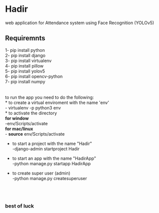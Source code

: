 # Hadir
web application for Attendance system using Face Recognition (YOLOv5)


## Requiremnts
1- pip install python <br>
2- pip install django <br>
3- pip install virtualenv <br>
4- pip install pillow <br>
5- pip install yolov5 <br>
6- pip install opencv-python <br>
7- pip install numpy <br>
 <br>
 <br>
to run the app you need to do the following: <br>
    * to create a virtual enviroment with the name 'env' <br>
        - virtualenv -p python3 env <br>
    * to activate the directory  <br>
      **for window** <br>
         -env/Scripts/activate <br>
      **for mac/linux** <br>
         - **source** env/Scripts/activate <br>
   * to start a project with the name "Hadir" <br>
      -django-admin startproject Hadir <br>
     
   * to start an app with the name "HadirApp" <br>
      -python manage.py startapp HadirApp        <br>     
    
   * to create super user (admin) <br>
      -python manage.py createsuperuser     <br>    
     
      <br>
      <br>
   ### best of luck
